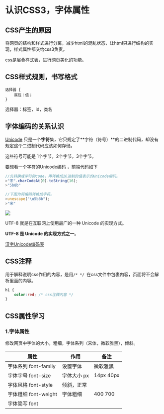 # 认识CSS3，字体属性

## CSS产生的原因

将网页的结构和样式进行分离，减少html的混乱状态，让html只进行结构的实现，样式属性都交给css3负责。

css是层叠样式表，进行网页美化的功能。



## CSS样式规则，书写格式

```
选择器 {
	属性：值；
}
```

选择器：标签，id，类名



## 字体编码的关系认识

[Unicode](http://www.ruanyifeng.com/blog/2007/10/ascii_unicode_and_utf-8.html) 只是一个**字符**集，它只规定了**字符（符号）**的二进制代码，却没有规定这个二进制代码应该如何存储。

这些符号可能是  1个字节，2个字节，3个字节。

要想看一个字符的Unicode编码 ，前端代码如下

```javascript
//先转换成字符的code，再转换成16进制的值表示的Unicode编码。
>"宋".charCodeAt(0).toString(16); 
>"5b8b"

//下图为将编码转换成字符。
>unescape("\u5b8b");
>"宋"
```

![](D:\study\web_note\file\unescape.png)

UTF-8 就是在互联网上使用最广的一种 Unicode 的实现方式。

**UTF-8 是 Unicode 的实现方式之一**。

[汉字Unicode编码表](http://www.chi2ko.com/tool/CJK.htm)



## CSS注释

用于解释说明css作用的内容，是用`/* */ `在css文件中包裹内容，页面将不会解析里面的内容。

```css
h1 {
    color:red; /* css注释内容 */
}
```



## CSS属性学习

### 1.字体属性

修改网页中字体的大小，粗细，字体系列（宋体，微软雅黑），倾斜。

| 属性                 | 作用        | 备注       |
| -------------------- | ----------- | ---------- |
| 字体系列 font-family | 设置字体    | 微软雅黑   |
| 字体字号 font-size   | 字体大小 px | 14px  40px |
| 字体风格 font-style  | 倾斜，正常  |            |
| 字体粗细 font-weight | 字体粗细    | 400 700    |
| 字体简写 font        |             |            |







